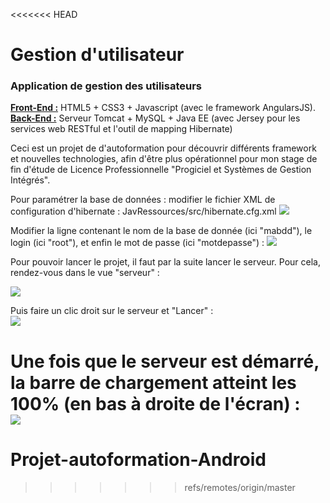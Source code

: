 <<<<<<< HEAD
# Gestion d'utilisateur
<h3>Application de gestion des utilisateurs</h3>

<b><u>Front-End :</u></b> HTML5 + CSS3 + Javascript (avec le framework AngularsJS).<br/>
<b><u>Back-End :</u></b> Serveur Tomcat + MySQL + Java EE (avec Jersey pour les services web RESTful et l'outil de mapping Hibernate)<br/>

<p>Ceci est un projet de d'autoformation pour découvrir différents framework et nouvelles technologies, afin d'être plus opérationnel pour mon stage de fin d'étude de Licence Professionnelle "Progiciel et Systèmes de Gestion Intégrés".</p>

Pour paramétrer la base de données : modifier le fichier XML de configuration d'hibernate : JavRessources/src/hibernate.cfg.xml
<img src="http://img15.hostingpics.net/pics/719376restprojectarborescence2.png"/>

Modifier la ligne contenant le nom de la base de donnée (ici "mabdd"), le login (ici "root"), et enfin le mot de passe (ici "motdepasse") :
<img src="http://img15.hostingpics.net/pics/524315restprojectarborescence.png"/><br/>

Pour pouvoir lancer le projet, il faut par la suite lancer le serveur. Pour cela, rendez-vous dans le vue "serveur" :<br/>

<img src="http://img15.hostingpics.net/pics/406366serveur.png"/>

Puis faire un clic droit sur le serveur et "Lancer" :<br/>
<img src="http://img15.hostingpics.net/pics/921030serveur2.png"/>

Une fois que le serveur est démarré, la barre de chargement atteint les 100% (en bas à droite de l'écran) :<br/>
<img src="http://img15.hostingpics.net/pics/291462serveur3.png"/>
=======
# Projet-autoformation-Android
>>>>>>> refs/remotes/origin/master
